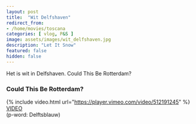 ```yaml
---
layout: post
title:  "Wit Delfshaven"
redirect_from: 
- /home/movies/toscana
categories: [ vlog, P&S ]
image: assets/images/wit_delfshaven.jpg
description: "Let It Snow"
featured: false
hidden: false
---
```

Het is wit in Delfshaven.
Could This Be Rotterdam?

### Could This Be Rotterdam?  
{% include video.html url="https://player.vimeo.com/video/512191245" %}
[VIDEO](https://vimeo.com/512191245)
<br>
(p-word: Delftsblauw) 
<br/><br/>
